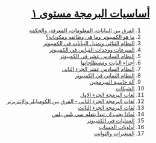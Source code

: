 <div dir="rtl">

# [أساسيات البرمجة مستوى ١](https://programmingadvices.com/p/00316b)

1. [الفرق بين البيانات، المعلومات، المعرفة، والحكمة](src/_1_data_vs_information_vs_knowledge_vs_wisdom)
2. [ما هو الكمبيوتر وما هي وظائفه ومكوناته؟](src/_2_what_is_computer)
3. [النظام الثنائي وتمثيل البيانات في الكمبيوتر](src/_3_binary_system)
4. [السرعات ووحدات القياس في الكمبيوتر](src/_4_computer_speed_and_units)
5. [النظام السادس عشر في الكمبيوتر](src/_5_hexa)
6. [أجزاء البايت ومصطلحاتها](src/_6_byte_parts)
7. [النظام السادس عشر الجزء الثاني](src/_7_hexa_part_2)
8. [النظام الثماني في الكمبيوتر](src/_8_octal)
9. [آلة حاسبة المبرمجين](src/_9_programmer_calculator)
10. [الشبكات](src/_10_networks_part_1)
11. [لغات البرمجة الجزء الاول](src/_11_programming_languages_and_levels)
12. [لغات البرمجة الجزء الثاني - الفرق بين الكومبايلر والإنتربرتر](src/_12_compiler_vs_interpreter)
13. [لغات البرمجة الجزء الثالث](src/_13_which_programming_language_is_better)
14. [لماذا يجب ان تبدأ بتعلم سي بلس بلس](src/_14_why_you_should_start_with_c_plus_plus)
15. [العمليات في الكمبيوتر](src/_15_operators_in_compter)
16. [أولويات الحساب](src/_16_calculations_priorities)
17. [المتغيرات والثوابت](src/_17_variables_and_constants)

</div>